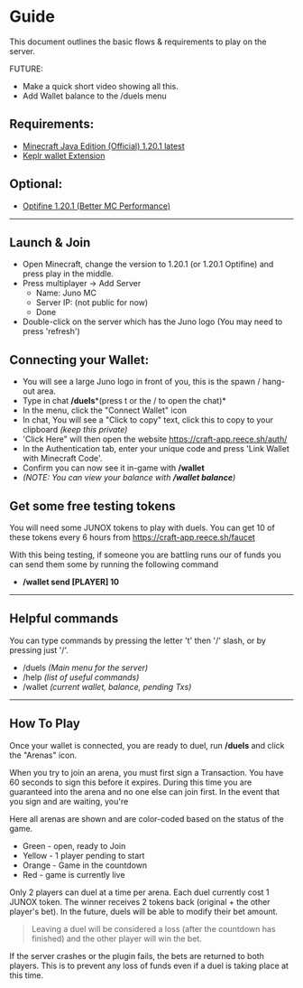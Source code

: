 # Guide

This document outlines the basic flows & requirements to play on the server.

FUTURE:
- Make a quick short video showing all this.
- Add Wallet balance to the /duels menu

## Requirements:
- [Minecraft Java Edition (Official) 1.20.1 latest](https://www.minecraft.net/en-us/store/minecraft-java-bedrock-edition-pc)
- [Keplr wallet Extension](https://chrome.google.com/webstore/detail/keplr/dmkamcknogkgcdfhhbddcghachkejeap)

## Optional:
- [Optifine 1.20.1 (Better MC Performance)](https://optifine.net/downloads)

---

## Launch & Join
- Open Minecraft, change the version to 1.20.1 (or 1.20.1 Optifine) and press play in the middle.
- Press multiplayer -> Add Server
    - Name: Juno MC
    - Server IP: (not public for now)
    - Done
- Double-click on the server which has the Juno logo (You may need to press 'refresh')

## Connecting your Wallet:
- You will see a large Juno logo in front of you, this is the spawn / hang-out area.
- Type in chat **/duels***(press t or the / to open the chat)* 
- In the menu, click the "Connect Wallet" icon
- In chat, You will see a "Click to copy" text, click this to copy to your clipboard *(keep this private)*
- 'Click Here" will then open the website <https://craft-app.reece.sh/auth/>
- In the Authentication tab, enter your unique code and press 'Link Wallet with Minecraft Code'.
- Confirm you can now see it in-game with **/wallet**
- *(NOTE: You can view your balance with **/wallet balance**)*

## Get some free testing tokens

You will need some JUNOX tokens to play with duels. You can get 10 of these tokens every 6 hours from <https://craft-app.reece.sh/faucet>

With this being testing, if someone you are battling runs our of funds you can send them some by running the following command

 - **/wallet send [PLAYER] 10**

---

## Helpful commands
You can type commands by pressing the letter 't' then '/' slash, or by pressing just '/'.

- /duels *(Main menu for the server)*
- /help *(list of useful commands)*
- /wallet *(current wallet, balance, pending Txs)*

---

## How To Play

Once your wallet is connected, you are ready to duel, run **/duels** and click the "Arenas" icon.

When you try to join an arena, you must first sign a Transaction. You have 60 seconds to sign this before it expires. During this time you are guaranteed into the arena and no one else can join first. In the event that you sign and are waiting, you're

Here all arenas are shown and are color-coded based on the status of the game.
- Green - open, ready to Join
- Yellow - 1 player pending to start
- Orange - Game in the countdown
- Red - game is currently live

Only 2 players can duel at a time per arena. Each duel currently cost 1 JUNOX token. The winner receives 2 tokens back (original + the other player's bet). In the future, duels will be able to modify their bet amount.

> Leaving a duel will be considered a loss (after the countdown has finished) and the other player will win the bet.

If the server crashes or the plugin fails, the bets are returned to both players. This is to prevent any loss of funds even if a duel is taking place at this time.
